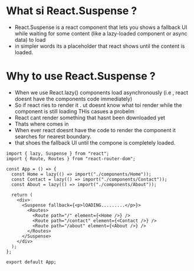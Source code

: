 # What si React.Suspense ?

- React.Suspense is a react component that lets you shows a fallback UI while waiting for some content (like a lazy-loaded component or async data) to load
- in simpler words its a placeholder that react shows until the content is loaded.

# Why to use React.Suspense ?

- When we use React.lazy() components load asynchronously (i.e , react doesnt have the components code immediately)
- So if react ries to render it . ut doesnt know what toi render while the component is still loading THis casues a probelm
- React cant render something that hasnt been downloaded yet
- Thats where <Suspense> comes in
- When ever react doesnt have the code to render the component it searches for nearest <Suspense> boundary.
- that <Suspense> shoes the fallback UI until the compone is completely loaded.

```
import { lazy, Suspense } from "react";
import { Route, Routes } from "react-router-dom";

const App = () => {
  const Home = lazy(() => import("./components/Home"));
  const Contact = lazy(() => import("./components/Contact"));
  const About = lazy(() => import("./components/About"));

  return (
    <div>
      <Suspense fallback={<p>lOADING.........</p>}>
        <Routes>
          <Route path="/" element={<Home />} />
          <Route path="/contact" element={<Contact />} />
          <Route path="/about" element={<About />} />
        </Routes>
      </Suspense>
    </div>
  );
};

export default App;


```
